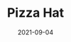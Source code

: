 ---
title: Pizza Hat
date: 2021-09-04
Author: Taft
base: GnomeHat
images: [
    "https://raw.githubusercontent.com/JumpKingPlus/JumpKingPlus.github.io/www/images/workshop/reskins/4-banner.png",
    "https://raw.githubusercontent.com/JumpKingPlus/JumpKingPlus.github.io/www/images/workshop/reskins/4-hover.png"
]
dlink: "https://github.com/Phoenixx19/JumpKingPlus/raw/www/reskins/clothing/Pizza%20Hat.zip"
---